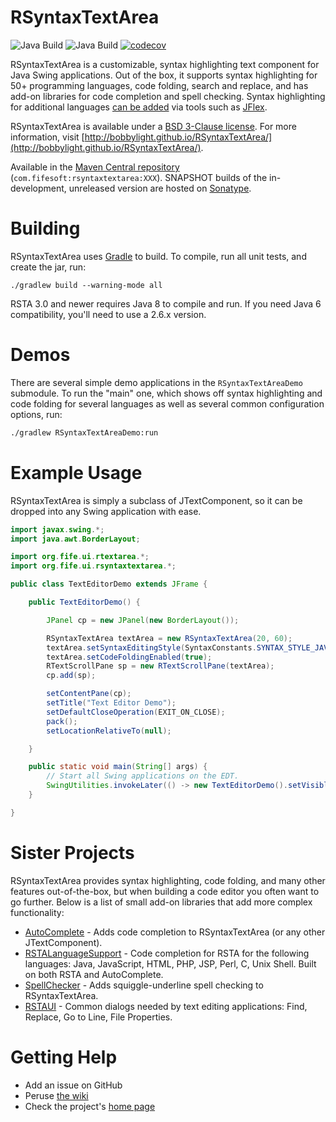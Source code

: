 # RSyntaxTextArea
![Java Build](https://github.com/bobbylight/RSyntaxTextArea/actions/workflows/gradle.yml/badge.svg)
![Java Build](https://github.com/bobbylight/RSyntaxTextArea/actions/workflows/codeql-analysis.yml/badge.svg)
[![codecov](https://codecov.io/gh/bobbylight/RSyntaxTextArea/branch/master/graph/badge.svg?token=Hktq3vfINy)](https://codecov.io/gh/bobbylight/RSyntaxTextArea)

RSyntaxTextArea is a customizable, syntax highlighting text component for Java Swing applications.  Out of
the box, it supports syntax highlighting for 50+ programming languages, code folding, search and replace,
and has add-on libraries for code completion and spell checking.  Syntax highlighting for additional languages
[can be added](https://github.com/bobbylight/RSyntaxTextArea/wiki) via tools such as [JFlex](http://jflex.de).

RSyntaxTextArea is available under a [BSD 3-Clause license](https://github.com/bobbylight/RSyntaxTextArea/blob/master/RSyntaxTextArea/src/main/resources/META-INF/LICENSE).
For more information, visit [http://bobbylight.github.io/RSyntaxTextArea/](http://bobbylight.github.io/RSyntaxTextArea/).

Available in the [Maven Central repository](http://search.maven.org/#search%7Cga%7C1%7Crsyntaxtextarea%20jar) (`com.fifesoft:rsyntaxtextarea:XXX`).
SNAPSHOT builds of the in-development, unreleased version are hosted on [Sonatype](https://oss.sonatype.org/content/repositories/snapshots/com/fifesoft/rsyntaxtextarea/).

# Building

RSyntaxTextArea uses [Gradle](http://gradle.org/) to build.  To compile, run
all unit tests, and create the jar, run:

    ./gradlew build --warning-mode all

RSTA 3.0 and newer requires Java 8 to compile and run.  If you need
Java 6 compatibility, you'll need to use a 2.6.x version.

# Demos

There are several simple demo applications in the
`RSyntaxTextAreaDemo` submodule.  To run the "main" one, which
shows off syntax highlighting and code folding for several
languages as well as several common configuration options,
run:

```bash
./gradlew RSyntaxTextAreaDemo:run
```

# Example Usage

RSyntaxTextArea is simply a subclass of JTextComponent, so it can be dropped into any Swing application with ease.

```java
import javax.swing.*;
import java.awt.BorderLayout;

import org.fife.ui.rtextarea.*;
import org.fife.ui.rsyntaxtextarea.*;

public class TextEditorDemo extends JFrame {

    public TextEditorDemo() {

        JPanel cp = new JPanel(new BorderLayout());

        RSyntaxTextArea textArea = new RSyntaxTextArea(20, 60);
        textArea.setSyntaxEditingStyle(SyntaxConstants.SYNTAX_STYLE_JAVA);
        textArea.setCodeFoldingEnabled(true);
        RTextScrollPane sp = new RTextScrollPane(textArea);
        cp.add(sp);

        setContentPane(cp);
        setTitle("Text Editor Demo");
        setDefaultCloseOperation(EXIT_ON_CLOSE);
        pack();
        setLocationRelativeTo(null);

    }

    public static void main(String[] args) {
        // Start all Swing applications on the EDT.
        SwingUtilities.invokeLater(() -> new TextEditorDemo().setVisible(true));
    }

}
```
# Sister Projects

RSyntaxTextArea provides syntax highlighting, code folding, and many other features out-of-the-box, but when building a code editor you often want to go further.  Below is a list of small add-on libraries that add more complex functionality:

* [AutoComplete](https://github.com/bobbylight/AutoComplete) - Adds code completion to RSyntaxTextArea (or any other JTextComponent).
* [RSTALanguageSupport](https://github.com/bobbylight/RSTALanguageSupport) - Code completion for RSTA for the following languages: Java, JavaScript, HTML, PHP, JSP, Perl, C, Unix Shell.  Built on both RSTA and AutoComplete.
* [SpellChecker](https://github.com/bobbylight/SpellChecker) - Adds squiggle-underline spell checking to RSyntaxTextArea.
* [RSTAUI](https://github.com/bobbylight/RSTAUI) - Common dialogs needed by text editing applications: Find, Replace, Go to Line, File Properties.

# Getting Help

* Add an issue on GitHub
* Peruse [the wiki](https://github.com/bobbylight/RSyntaxTextArea/wiki)
* Check the project's [home page](http://bobbylight.github.io/RSyntaxTextArea/)

